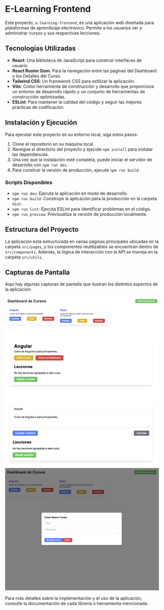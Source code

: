 # E-Learning Frontend

Este proyecto, `e-learning-frontend`, es una aplicación web diseñada para plataformas de aprendizaje electrónico. Permite a los usuarios ver y administrar cursos y sus respectivas lecciones.

## Tecnologías Utilizadas

- **React**: Una biblioteca de JavaScript para construir interfaces de usuario.
- **React Router Dom**: Para la navegación entre las páginas del Dashboard y los Detalles del Curso.
- **Tailwind CSS**: Un framework CSS para estilizar la aplicación.
- **Vite**: Como herramienta de construcción y desarrollo que proporciona un entorno de desarrollo rápido y un conjunto de herramientas de construcción optimizadas.
- **ESLint**: Para mantener la calidad del código y seguir las mejores prácticas de codificación.

## Instalación y Ejecución

Para ejecutar este proyecto en su entorno local, siga estos pasos:

1. Clone el repositorio en su máquina local.
2. Navegue al directorio del proyecto y ejecute `npm install` para instalar las dependencias.
3. Una vez que la instalación esté completa, puede iniciar el servidor de desarrollo con `npm run dev`.
4. Para construir la versión de producción, ejecute `npm run build`.

### Scripts Disponibles

- `npm run dev`: Ejecuta la aplicación en modo de desarrollo.
- `npm run build`: Construye la aplicación para la producción en la carpeta `dist`.
- `npm run lint`: Ejecuta ESLint para identificar problemas en el código.
- `npm run preview`: Previsualiza la versión de producción localmente.

## Estructura del Proyecto

La aplicación está estructurada en varias páginas principales ubicadas en la carpeta `src/pages`, y los componentes reutilizables se encuentran dentro de `src/components`. Además, la lógica de interacción con la API se maneja en la carpeta `src/utils`.

## Capturas de Pantalla

Aquí hay algunas capturas de pantalla que ilustran los distintos aspectos de la aplicación:

![Dashboard](./screenshots/Dashboard.png)
![Details](./screenshots/Details.png)
![Edit](./screenshots/Edit.png)
![Form](./screenshots/Form.png)

Para más detalles sobre la implementación y el uso de la aplicación, consulte la documentación de cada librería o herramienta mencionada.
